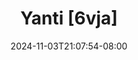 --- 
title: "Yanti [6vja]"
description: "download  video bokep Yanti [6vja]  tele   terbaru"
date: 2024-11-03T21:07:54-08:00
file_code: "mz5sa7phhp9t"
draft: false
cover: "5ktr89hq9aph3z1d.jpg"
tags: ["Yanti", "bokep-indo", "bokep-viral", "bokep-ig"]
length: 1524
fld_id: "1483165"
foldername: "Asd indo 1"
categories: ["Asd indo 1"]
views: 0
---